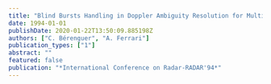 ```yaml
---
title: "Blind Bursts Handling in Doppler Ambiguity Resolution for Multiple PRF Radar"
date: 1994-01-01
publishDate: 2020-01-22T13:50:09.885198Z
authors: ["C. Bérenguer", "A. Ferrari"]
publication_types: ["1"]
abstract: ""
featured: false
publication: "*International Conference on Radar-RADAR'94*"
---
```


